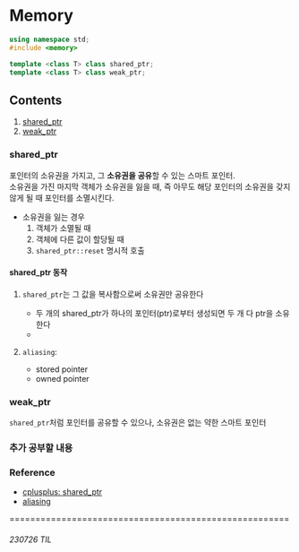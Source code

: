 # Memory
```C++
using namespace std;
#include <memory>

template <class T> class shared_ptr;
template <class T> class weak_ptr;
```

## Contents
1. [shared_ptr](#shared_ptr)
2. [weak_ptr](#weak_ptr)

### shared_ptr
포인터의 소유권을 가지고, 그 **소유권을 공유**할 수 있는 스마트 포인터. <br>
소유권을 가진 마지막 객체가 소유권을 잃을 때, 즉 아무도 해당 포인터의 소유권을 갖지 않게 될 때 포인터를 소멸시킨다. 
- 소유권을 잃는 경우
    1. 객체가 소멸될 때
    2. 객체에 다른 값이 할당될 때
    3. `shared_ptr::reset` 명시적 호출

#### shared_ptr 동작
1. `shared_ptr`는 그 값을 복사함으로써 소유권만 공유한다
    - 두 개의 shared_ptr가 하나의 포인터(ptr)로부터 생성되면 두 개 다 ptr을 소유한다
    - 

2. `aliasing`: 
    - stored pointer
    - owned pointer

### weak_ptr
`shared_ptr`처럼 포인터를 공유할 수 있으나, 소유권은 없는 약한 스마트 포인터<br>



### 추가 공부할 내용

### Reference
- [cplusplus: shared_ptr](https://cplusplus.com/reference/memory/shared_ptr/)
- [aliasing](https://developers.redhat.com/blog/2020/06/02/the-joys-and-perils-of-c-and-c-aliasing-part-1)


======================================================
###### 230726 TIL